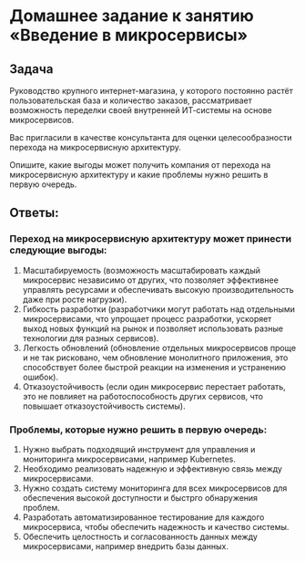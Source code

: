 # Домашнее задание к занятию «Введение в микросервисы»

## Задача

Руководство крупного интернет-магазина, у которого постоянно растёт пользовательская база и количество заказов, рассматривает возможность переделки своей внутренней   ИТ-системы на основе микросервисов. 

Вас пригласили в качестве консультанта для оценки целесообразности перехода на микросервисную архитектуру. 

Опишите, какие выгоды может получить компания от перехода на микросервисную архитектуру и какие проблемы нужно решить в первую очередь.

## Ответы:    

### Переход на микросервисную архитектуру может принести следующие выгоды:     

1. Масштабируемость (возможность масштабировать каждый микросервис независимо от других, что позволяет эффективнее управлять ресурсами и обеспечивать высокую производительность даже при росте нагрузки).
2. Гибкость разработки (разработчики могут работать над отдельными микросервисами, что упрощает процесс разработки, ускоряет выход новых функций на рынок и позволяет использовать разные технологии для разных сервисов).
3. Легкость обновлений (обновление отдельных микросервисов проще и не так рисковано, чем обновление монолитного приложения, это способствует более быстрой реакции на изменения и устранению ошибок).
4. Отказоустойчивость (если один микросервис перестает работать, это не повлияет на работоспособность других сервисов, что повышает отказоустойчивость системы).

### Проблемы, которые нужно решить в первую очередь:

1. Нужно выбрать подходящий инструмент для управления и мониторинга микросервисами, например Kubernetes.
2. Необходимо реализовать надежную и эффективную связь между микросервисами.
3. Нужно создать систему мониторинга для всех микросервисов для обеспечения высокой доступности и быстрго обнаружения проблем.
4. Разработать автоматизированное тестирование для каждого микросервиса, чтобы обеспечить надежность и качество системы.
5. Обеспечить целостность и согласованность данных между микросервисами, например внедрить базы данных.
